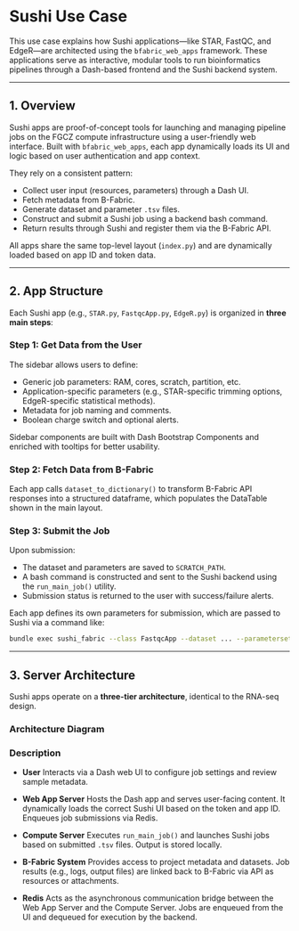 # Sushi Use Case

This use case explains how Sushi applications—like STAR, FastQC, and EdgeR—are architected using the `bfabric_web_apps` framework. These applications serve as interactive, modular tools to run bioinformatics pipelines through a Dash-based frontend and the Sushi backend system.

---

## 1. Overview

Sushi apps are proof-of-concept tools for launching and managing pipeline jobs on the FGCZ compute infrastructure using a user-friendly web interface. Built with `bfabric_web_apps`, each app dynamically loads its UI and logic based on user authentication and app context.

They rely on a consistent pattern:

* Collect user input (resources, parameters) through a Dash UI.
* Fetch metadata from B-Fabric.
* Generate dataset and parameter `.tsv` files.
* Construct and submit a Sushi job using a backend bash command.
* Return results through Sushi and register them via the B-Fabric API.

All apps share the same top-level layout (`index.py`) and are dynamically loaded based on app ID and token data.

---

## 2. App Structure

Each Sushi app (e.g., `STAR.py`, `FastqcApp.py`, `EdgeR.py`) is organized in **three main steps**:

### **Step 1: Get Data from the User**

The sidebar allows users to define:

* Generic job parameters: RAM, cores, scratch, partition, etc.
* Application-specific parameters (e.g., STAR-specific trimming options, EdgeR-specific statistical methods).
* Metadata for job naming and comments.
* Boolean charge switch and optional alerts.

Sidebar components are built with Dash Bootstrap Components and enriched with tooltips for better usability.

### **Step 2: Fetch Data from B-Fabric**

Each app calls `dataset_to_dictionary()` to transform B-Fabric API responses into a structured dataframe, which populates the DataTable shown in the main layout.

### **Step 3: Submit the Job**

Upon submission:

* The dataset and parameters are saved to `SCRATCH_PATH`.
* A bash command is constructed and sent to the Sushi backend using the `run_main_job()` utility.
* Submission status is returned to the user with success/failure alerts.

Each app defines its own parameters for submission, which are passed to Sushi via a command like:

```bash
bundle exec sushi_fabric --class FastqcApp --dataset ... --parameterset ... --run ...
```

---

## 3. Server Architecture

Sushi apps operate on a **three-tier architecture**, identical to the RNA-seq design.

### Architecture Diagram
### Description

* **User**
  Interacts via a Dash web UI to configure job settings and review sample metadata.

* **Web App Server**
  Hosts the Dash app and serves user-facing content. It dynamically loads the correct Sushi UI based on the token and app ID. Enqueues job submissions via Redis.

* **Compute Server**
  Executes `run_main_job()` and launches Sushi jobs based on submitted `.tsv` files. Output is stored locally.

* **B-Fabric System**
  Provides access to project metadata and datasets. Job results (e.g., logs, output files) are linked back to B-Fabric via API as resources or attachments.

* **Redis**
  Acts as the asynchronous communication bridge between the Web App Server and the Compute Server. Jobs are enqueued from the UI and dequeued for execution by the backend.
